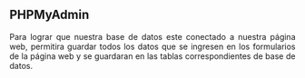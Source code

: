 ## **PHPMyAdmin**
<p align = "justify">Para lograr que nuestra base de datos este conectado a nuestra página web, permitira guardar todos los datos que se ingresen en los formularios de la página web y se guardaran en las tablas correspondientes de base de datos.</p>